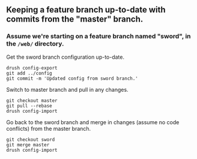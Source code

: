 ## Keeping a feature branch up-to-date with commits from the "master" branch.

### Assume we're starting on a feature branch named "sword", in the `/web/` directory.

Get the sword branch configuration up-to-date.

```
drush config-export
git add ../config
git commit -m 'Updated config from sword branch.'
```

Switch to master branch and pull in any changes.

```
git checkout master
git pull --rebase
drush config-import
```

Go back to the sword branch and merge in changes (assume no code conflicts) from the master branch.

```
git checkout sword
git merge master
drush config-import
```
